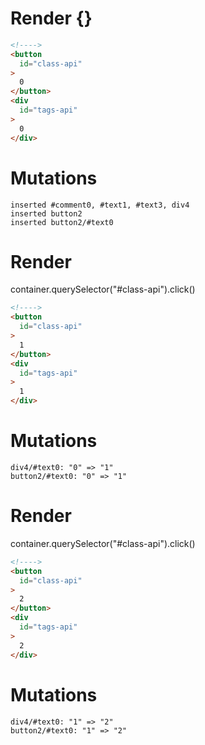 # Render {}
```html
<!---->
<button
  id="class-api"
>
  0
</button>
<div
  id="tags-api"
>
  0
</div>
```

# Mutations
```
inserted #comment0, #text1, #text3, div4
inserted button2
inserted button2/#text0
```


# Render 
container.querySelector("#class-api").click()

```html
<!---->
<button
  id="class-api"
>
  1
</button>
<div
  id="tags-api"
>
  1
</div>
```

# Mutations
```
div4/#text0: "0" => "1"
button2/#text0: "0" => "1"
```


# Render 
container.querySelector("#class-api").click()

```html
<!---->
<button
  id="class-api"
>
  2
</button>
<div
  id="tags-api"
>
  2
</div>
```

# Mutations
```
div4/#text0: "1" => "2"
button2/#text0: "1" => "2"
```